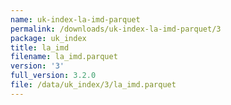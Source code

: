 ```yaml
---
name: uk-index-la-imd-parquet
permalink: /downloads/uk-index-la-imd-parquet/3
package: uk_index
title: la_imd
filename: la_imd.parquet
version: '3'
full_version: 3.2.0
file: /data/uk_index/3/la_imd.parquet
---
```

